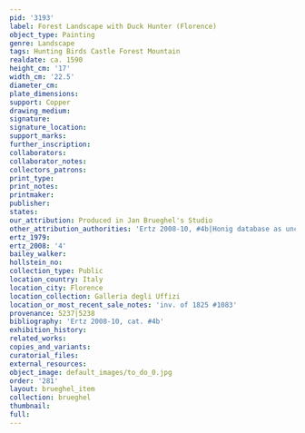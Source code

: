 ```yaml
---
pid: '3193'
label: Forest Landscape with Duck Hunter (Florence)
object_type: Painting
genre: Landscape
tags: Hunting Birds Castle Forest Mountain
realdate: ca. 1590
height_cm: '17'
width_cm: '22.5'
diameter_cm: 
plate_dimensions: 
support: Copper
drawing_medium: 
signature: 
signature_location: 
support_marks: 
further_inscription: 
collaborators: 
collaborator_notes: 
collectors_patrons: 
print_type: 
print_notes: 
printmaker: 
publisher: 
states: 
our_attribution: Produced in Jan Brueghel's Studio
other_attribution_authorities: 'Ertz 2008-10, #4b|Honig database as uncertain'
ertz_1979: 
ertz_2008: '4'
bailey_walker: 
hollstein_no: 
collection_type: Public
location_country: Italy
location_city: Florence
location_collection: Galleria degli Uffizi
location_or_most_recent_sale_notes: 'inv. of 1825 #1083'
provenance: 5237|5238
bibliography: 'Ertz 2008-10, cat. #4b'
exhibition_history: 
related_works: 
copies_and_variants: 
curatorial_files: 
external_resources: 
object_image: default_images/to_do_0.jpg
order: '281'
layout: brueghel_item
collection: brueghel
thumbnail: 
full: 
---
```


